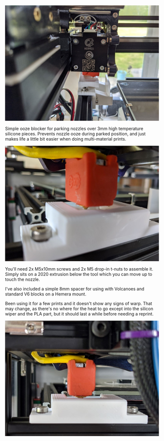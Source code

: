 ![Image of ooze blockerTL](https://github.com/HaythamB/Jubilee_9mm_MGN15_Conversion/blob/master/tools/ooze_blocker/ooze_blocker_top_left.jpg)

Simple ooze blocker for parking nozzles over 3mm high temperature silicone pieces. Prevents nozzle ooze during parked position, and just makes life a little bit easier when doing multi-material prints.

![Image of ooze blocker](https://github.com/HaythamB/Jubilee_9mm_MGN15_Conversion/blob/master/tools/ooze_blocker/ooze_blocker_rear_closeup.jpg)

You'll need 2x M5x10mm screws and 2x M5 drop-in t-nuts to assemble it. Simply sits on a 2020 extrusion below the tool which you can move up to touch the nozzle. 

I've also included a simple 8mm spacer for using with Volcanoes and standard V6 blocks on a Hemera mount.

Been using it for a few prints and it doesn't show any signs of warp. That may change, as there's no where for the heat to go except into the silicon wiper and the PLA part, but it should last a while before needing a reprint.

![Image of ooze blocker](https://github.com/HaythamB/Jubilee_9mm_MGN15_Conversion/blob/master/tools/ooze_blocker/ooze_blocker_rear.jpg)
